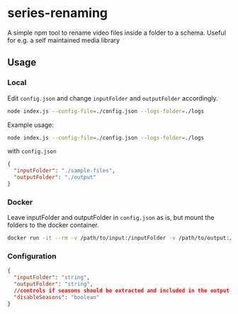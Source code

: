 # series-renaming

A simple npm tool to rename video files inside a folder to a schema. Useful for e.g. a self maintained media library

## Usage

### Local

Edit `config.json` and change `inputFolder` and `outputFolder` accordingly.

```bash
node index.js --config-file=./config.json --logs-folder=./logs
```

Example usage:

```bash
node index.js --config-file=./config.json --logs-folder=./logs
```

with `config.json`

```json
{
  "inputFolder": "./sample-files",
  "outputFolder": "./output"
}
```

### Docker

Leave inputFolder and outputFolder in `config.json` as is, but mount the folders to the docker container.

```bash
docker run -it --rm -v /path/to/input:/inputFolder -v /path/to/output:/outputFolder series-renaming
```

### Configuration

```json
{
  "inputFolder": "string",
  "outputFolder": "string",
  //controls if seasons should be extracted and included in the output file name
  "disableSeasons": "boolean"
}
```
